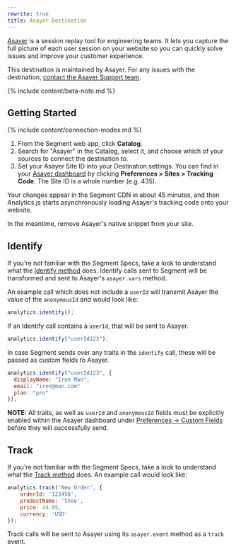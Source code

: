 ```yaml
---
rewrite: true
title: Asayer Destination
---
```

[Asayer](https://asayer.io) is a session replay tool for engineering teams. It lets you capture the full picture of each user session on your website so you can quickly solve issues and improve your customer experience.

This destination is maintained by Asayer. For any issues with the destination, [contact the Asayer Support team](mailto:support@asayer.io).

{% include content/beta-note.md %}

## Getting Started

{% include content/connection-modes.md %}

1. From the Segment web app, click **Catalog**.
2. Search for "Asayer" in the Catalog, select it, and choose which of your sources to connect the destination to.
3. Set your Asayer Site ID into your Destination settings. You can find in your [Asayer dashboard](https://app.asayer.io/client/sites) by clicking **Preferences > Sites > Tracking Code**. The Site ID is a whole number (e.g. 435).


Your changes appear in the Segment CDN in about 45 minutes, and then Analytics.js starts asynchronously loading Asayer's tracking code onto your website.

In the meantime, remove Asayer's native snippet from your site.

## Identify

If you're not familiar with the Segment Specs, take a look to understand what the [Identify method](https://segment.com/docs/connections/spec/identify/) does. Identify calls sent to Segment will be transformed and sent to Asayer's `asayer.vars` method.

An example call which does not include a `userId` will transmit Asayer the value of the `anonymousId` and would look like:
```js
analytics.identify();
```
If an Identify call contains a `userId`, that will be sent to Asayer.

```js
analytics.identify("userId123");
```

In case Segment sends over any traits in the `identify` call, these will be passed as custom fields to Asayer.
```js
analytics.identify("userId123", {
  displayName: "Iron Man",
  email: "iron@man.com"
  plan: "pro"
});
```

**NOTE:** All traits, as well as `userId` and `anonymousId` fields must be explicitly enabled within the Asayer dashboard under [Preferences -> Custom Fields](https://app.asayer.io/client/custom-fields) before they will successfully send.

## Track

If you're not familiar with the Segment Specs, take a look to understand what the [Track method](https://segment.com/docs/connections/spec/track/) does. An example call would look like:

```js
analytics.track('New Order', {
    orderId: '123456',
    productName: 'Shoe',
    price: 44.95,
    currency: 'USD'
});
```

Track calls will be sent to Asayer using its `asayer.event` method as a `track` event.
